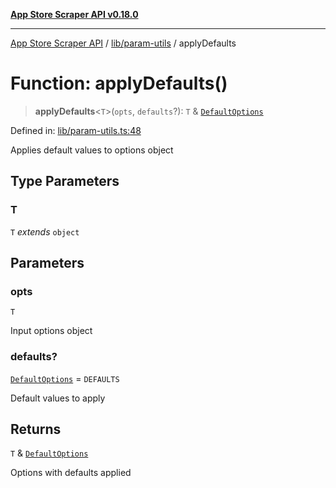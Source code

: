 [**App Store Scraper API v0.18.0**](../../../README.md)

***

[App Store Scraper API](../../../modules.md) / [lib/param-utils](../README.md) / applyDefaults

# Function: applyDefaults()

> **applyDefaults**\<`T`\>(`opts`, `defaults`?): `T` & [`DefaultOptions`](../interfaces/DefaultOptions.md)

Defined in: [lib/param-utils.ts:48](https://github.com/facundoolano/app-store-scraper/blob/7e1baf8350e9d5936df88e03bdbb2e2ecea26d48/lib/param-utils.ts#L48)

Applies default values to options object

## Type Parameters

### T

`T` *extends* `object`

## Parameters

### opts

`T`

Input options object

### defaults?

[`DefaultOptions`](../interfaces/DefaultOptions.md) = `DEFAULTS`

Default values to apply

## Returns

`T` & [`DefaultOptions`](../interfaces/DefaultOptions.md)

Options with defaults applied
